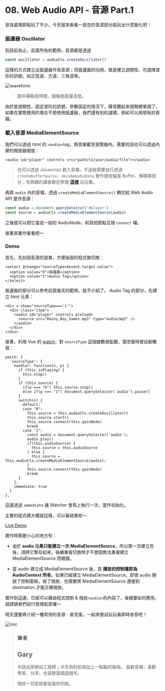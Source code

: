 # 08. Web Audio API - 音源 Part.1

音效處理節點玩了不少，今天就來看看一直忽的音源部分能玩出什麼變化吧！

### 振盪器 Oscillator

到目前為止，前面所有的範例，音源都是透過

```javascript
const oscillator = audioCtx.createOscillator()
```

這樣的方式建立出振盪器作為音源；而振盪器的功用，就是建立週期性、可選擇波形的訊號。如正弦波、方波、三角波等。

![waveform](https://i.imgur.com/T592Gso.png)

> 圖中橫軸是時間，縱軸是能量高低。

由於是週期性、固定波形的訊號，參數固定的情況下，聲音聽起來就略顯單調了。如果在實際應用的場合不想使用振盪器，我們還有別的選擇，例如可以用現有的音檔。

### 載入音源 MediaElementSource

我們可以透過 html 的 `<audio>`tag，將音樂載至瀏覽器內，需要的話也可以透過內建的撥放器撥放：

```htmlmixed
<audio id="player" controls src="path/to/your/audio/file"></audio>
```

> 也可以透過 Javascript 載入音檔，不過就需要自行透過 `createBufferSource`、`decodeAudioData` 實作接收檔案 Buffer、解碼等部分；有興趣的讀者歡迎參閱 **[這裡](https://developer.mozilla.org/zh-CN/docs/Web/API/AudioContext/decodeAudioData)** 玩玩看。

再將 `audio` 內的音檔，透過 `createMediaElementSource()` 轉交給 Web Audio API 當作音源：

```javascript
const audio = document.querySelector('#player')
const source = audioCtx.createMediaElementSource(audio)
```

之後就可以把它當成一般的 AudioNode，和其他節點互相 `connect` 囉。

接著來實作看看吧～

### Demo

首先，先刻個音源的選單，方便後面的程式做切換：

```html=
<select @change="sourceType=$event.target.value">
  <option value="0">振盪器</option>
  <option value="1">Audio Tag</option>
</select>
```

振盪器的部分可以參考前面幾天的範例，就不介紹了。
Audio Tag 的部分，先建立 html 元素：

```html=
<div v-show="sourceType==='1'">
  <div class="item">
    <audio id="player" controls preload>
      <source src="Rainy_Day_Games.mp3" type="audio/mp3" />
    </audio>
  </div>
</div>
```

接著，利用 Vue 的 [watch](https://vuejs.org/v2/api/#watch)，對 `sourceType` 這個變數做監聽，當改變時便自動觸發：

```javascript=
watch: {
  'sourceType': {
    handler: function(n, p) {
      if (this.isPlaying) {
        this.stop()
      }
      if (this.source) {
        if(p === "0") this.source.stop()
        else if(p === "1") document.querySelector('audio').pause()
      }
      switch(n) {
        default:
        case "0":
          this.source = this.audioCtx.createOscillator()
          this.source.start()
          this.source.connect(this.gainNode)
          break
        case "1":
          const audio = document.querySelector('audio');
          audio.play()
          if(this.audioSource) {
            this.source = this.audioSource
          } else {
            this.source = this.audioCtx.createMediaElementSource(audio);
          }
          this.source.connect(this.gainNode)
          break
      }
    },
    immediate: true
  }
},
```

這邊透過 `immediate` 讓 Watcher 會馬上執行一次，當作初始化。

主要的程式碼大概就這樣，可以看結果啦～

[Live Demo](https://schaoss.github.io/web-audio/#/source)

實作時需要小心的地方有：

- 由於 **audio 元素只能建立一次 MediaElementSource**，所以第一次建立完後，須將它暫存起來，後續重複切換時才不會因無法重複建立 MediaElementSource 而報錯。

- 當 audio 建立成 MediaElementSource 後，其 **播放的控制權即為 AudioContext 所有**。如果已經建立 MediaElementSource，即使 audio 開啟了控制面板，按了撥放，也需要將 MediaElementSource 連接到 destination 才能正確撥放。

實作到這邊，已經可以藉由程式控制 & 撥放`<audio>`的內容了，後續要如何應用，就請讀者們自行發揮創意囉～

明天還要再介紹一種常用的音源 - 麥克風，一起來嘗試玩玩看即時收音吧！

![mic](https://i.imgur.com/8Emhqju.png)

> ### 筆者
>
> ## Gary
>
> 半路出家網站工程師；半生熟的前端加上一點點的後端。
> 喜歡音樂，喜歡學習、分享，也喜歡當個遊戲宅。
>
> 相信一切安排都是最好的路。
